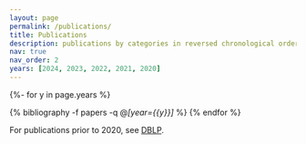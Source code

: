 ```yaml
---
layout: page
permalink: /publications/
title: Publications
description: publications by categories in reversed chronological order. generated by jekyll-scholar.
nav: true
nav_order: 2
years: [2024, 2023, 2022, 2021, 2020]
---
```

<!-- _pages/publications.md -->


<div class="publications">

{%- for y in page.years %}
  <!-- <h2 class="year">{{y}}</h2> -->
  {% bibliography -f papers -q @*[year={{y}}]* %}
{% endfor %}

</div>

For publications prior to 2020, see [DBLP](https://dblp.org/pid/144/5582.html). 
